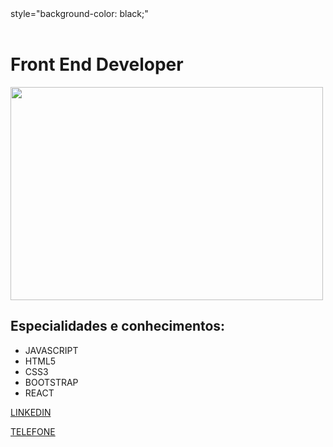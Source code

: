 
<body> 
style="background-color: black;"
<header>
  
</header>
<main>
<div class="conteudo">
<h1>Front End Developer</h1>
<img src="https://neofeed.com.br/wp-content/uploads/2021/10/desenvolvedor.jpg" width="500" height="341">
  <h2>Especialidades e conhecimentos:</h2>
  <ul class="especialidades">
    <li>JAVASCRIPT</li>
    <li>HTML5</li>
    <li>CSS3</li>
    <li>BOOTSTRAP</li>
    <li>REACT</li>
  </ul>
 </div>
</main>
<footer>
  <p><a href="https://www.linkedin.com/in/leonardo-bernardo-76366316b/" target ="_blank">LINKEDIN</a></p>
  <p><a href="+54 11 5514-9712">TELEFONE</a></p>
  

